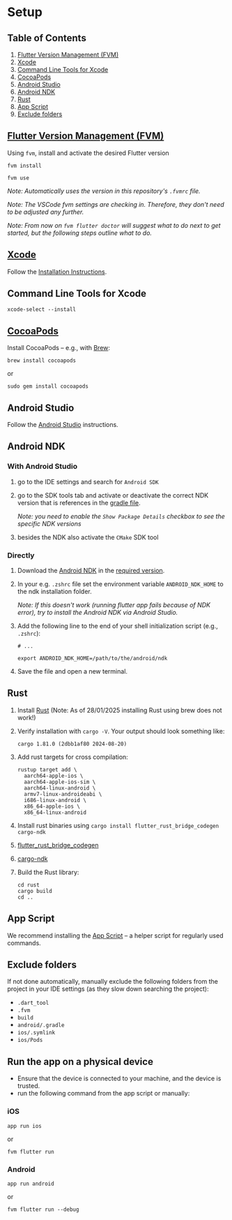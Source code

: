 # Setup

## Table of Contents

1. [Flutter Version Management (FVM)](#flutter-version-management--fvm-)
2. [Xcode](#xcode)
3. [Command Line Tools for Xcode](#command-line-tools-for-xcode)
4. [CocoaPods](#cocoapods)
5. [Android Studio](#android-studio)
6. [Android NDK](#android-ndk)
7. [Rust](#rust) 
8. [App Script](#android-ndk)
9. [Exclude folders](#exclude-folders)

## [Flutter Version Management (FVM)](https://fvm.app/)

Using `fvm`, install and activate the desired Flutter version
 
```shell
fvm install
```

```shell
fvm use
```

_Note: Automatically uses the version in this repository's `.fvmrc` file._

_Note: The VSCode fvm settings are checking in. Therefore, they don't need to be adjusted any further._
 
_Note: From now on `fvm flutter doctor` will suggest what to do next to get started, but the following steps outline what to do._

## [Xcode](https://developer.apple.com/xcode/)

Follow the [Installation Instructions](https://developer.apple.com/documentation/safari-developer-tools/installing-xcode-and-simulators).

## Command Line Tools for Xcode

```shell
xcode-select --install
```

## [CocoaPods](https://guides.cocoapods.org/using/getting-started.html)

Install CocoaPods – e.g., with [Brew](https://formulae.brew.sh/formula/cocoapods):

```shell
brew install cocoapods
```

or

```shell
sudo gem install cocoapods
```

## Android Studio

Follow the [Android Studio](https://developer.android.com/studio/) instructions.

## Android NDK

### With Android Studio

1. go to the IDE settings and search for `Android SDK`
2. go to the SDK tools tab and activate or deactivate the correct NDK version that is references in the [gradle file](../android/app/build.gradle).

   _Note: you need to enable the `Show Package Details` checkbox to see the specific NDK versions_

3. besides the NDK also activate the `CMake` SDK tool

### Directly

1. Download the [Android NDK](https://developer.android.com/ndk/downloads/) in the [required version](../android/app/build.gradle).
2. In your e.g. `.zshrc` file set the environment variable `ANDROID_NDK_HOME` to the ndk installation folder.

   _Note: If this doesn't work (running flutter app fails because of NDK error), try to install the Android NDK via Android Studio._

3. Add the following line to the end of your shell initialization script (e.g., `.zshrc`):

   ```
   # ...
  
   export ANDROID_NDK_HOME=/path/to/the/android/ndk
   ```

4. Save the file and open a new terminal.

## Rust

1. Install [Rust](https://www.rust-lang.org/tools/install) (Note: As of 28/01/2025 installing Rust using brew does not work!)
2. Verify installation with `cargo -V`. Your output should look something like:

   ```
   cargo 1.81.0 (2dbb1af80 2024-08-20)
   ```

3. Add rust targets for cross compilation:

   ```
   rustup target add \
     aarch64-apple-ios \
     aarch64-apple-ios-sim \
     aarch64-linux-android \
     armv7-linux-androideabi \
     i686-linux-android \
     x86_64-apple-ios \
     x86_64-linux-android
   ```

4. Install rust binaries using `cargo install flutter_rust_bridge_codegen cargo-ndk`
5. [flutter_rust_bridge_codegen](https://crates.io/crates/flutter_rust_bridge_codegen/1.69.0)
6. [cargo-ndk](https://crates.io/crates/cargo-ndk/3.0.0)
7. Build the Rust library:

   ```
   cd rust
   cargo build
   cd ..
   ```

## App Script

We recommend installing the [App Script](app-script.md) – a helper script for regularly used commands.

## Exclude folders

If not done automatically, manually exclude the following folders from the project in your IDE settings (as they slow down searching the project):

- `.dart_tool`
- `.fvm`
- `build`
- `android/.gradle`
- `ios/.symlink`
- `ios/Pods`

## Run the app on a physical device

- Ensure that the device is connected to your machine, and the device is trusted.
- run the following command from the app script or manually:

### iOS
```shell
app run ios
```
or  
```shell
fvm flutter run
```

### Android
```shell
app run android
```
or
```shell
fvm flutter run --debug
```
